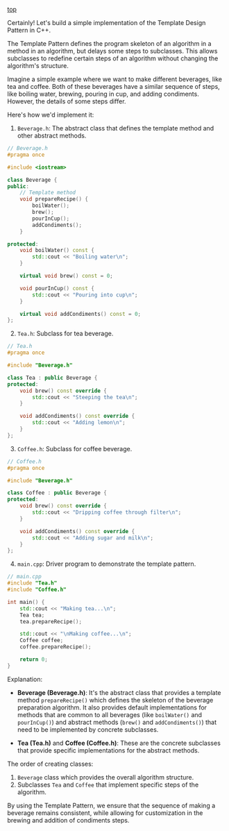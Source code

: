 [top](../README.md)

Certainly! Let's build a simple implementation of the Template Design Pattern in C++.

The Template Pattern defines the program skeleton of an algorithm in a method in an algorithm, but delays some steps to subclasses. This allows subclasses to redefine certain steps of an algorithm without changing the algorithm's structure.

Imagine a simple example where we want to make different beverages, like tea and coffee. Both of these beverages have a similar sequence of steps, like boiling water, brewing, pouring in cup, and adding condiments. However, the details of some steps differ.

Here's how we'd implement it:

1. `Beverage.h`: The abstract class that defines the template method and other abstract methods.
```cpp
// Beverage.h
#pragma once

#include <iostream>

class Beverage {
public:
    // Template method
    void prepareRecipe() {
        boilWater();
        brew();
        pourInCup();
        addCondiments();
    }

protected:
    void boilWater() const {
        std::cout << "Boiling water\n";
    }

    virtual void brew() const = 0;

    void pourInCup() const {
        std::cout << "Pouring into cup\n";
    }

    virtual void addCondiments() const = 0;
};
```

2. `Tea.h`: Subclass for tea beverage.
```cpp
// Tea.h
#pragma once

#include "Beverage.h"

class Tea : public Beverage {
protected:
    void brew() const override {
        std::cout << "Steeping the tea\n";
    }

    void addCondiments() const override {
        std::cout << "Adding lemon\n";
    }
};
```

3. `Coffee.h`: Subclass for coffee beverage.
```cpp
// Coffee.h
#pragma once

#include "Beverage.h"

class Coffee : public Beverage {
protected:
    void brew() const override {
        std::cout << "Dripping coffee through filter\n";
    }

    void addCondiments() const override {
        std::cout << "Adding sugar and milk\n";
    }
};
```

4. `main.cpp`: Driver program to demonstrate the template pattern.
```cpp
// main.cpp
#include "Tea.h"
#include "Coffee.h"

int main() {
    std::cout << "Making tea...\n";
    Tea tea;
    tea.prepareRecipe();

    std::cout << "\nMaking coffee...\n";
    Coffee coffee;
    coffee.prepareRecipe();

    return 0;
}
```

Explanation:
- **Beverage (Beverage.h)**: It's the abstract class that provides a template method `prepareRecipe()` which defines the skeleton of the beverage preparation algorithm. It also provides default implementations for methods that are common to all beverages (like `boilWater()` and `pourInCup()`) and abstract methods (`brew()` and `addCondiments()`) that need to be implemented by concrete subclasses.
  
- **Tea (Tea.h)** and **Coffee (Coffee.h)**: These are the concrete subclasses that provide specific implementations for the abstract methods.

The order of creating classes:
1. `Beverage` class which provides the overall algorithm structure.
2. Subclasses `Tea` and `Coffee` that implement specific steps of the algorithm.

By using the Template Pattern, we ensure that the sequence of making a beverage remains consistent, while allowing for customization in the brewing and addition of condiments steps.
